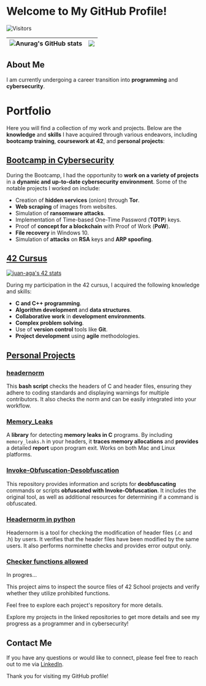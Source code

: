 # Welcome to My GitHub Profile!

![Visitors](https://api.visitorbadge.io/api/visitors?path=juan-aga&label=Visitors&labelColor=%232ccce4&countColor=%2337d67a&style=plastic) 

![Anurag's GitHub stats](https://github-readme-stats.vercel.app/api?username=juan-aga&theme=transparent&show_icons=true&ring_color=F30808&hide_border=true&include_all_commits=true)|![](https://github-readme-stats.vercel.app/api/top-langs/?username=juan-aga&layout=donut&hide_border=true&ring_color=33FF61&langs_count=6&hide=Batchfile,GLSL)|
|-|-|

## About Me

I am currently undergoing a career transition into **programming** and **cybersecurity**.

# Portfolio

Here you will find a collection of my work and projects. Below are the **knowledge** and **skills** I have acquired through various endeavors, including **bootcamp training**, **coursework at 42**, and **personal projects**:


## [Bootcamp in Cybersecurity](https://github.com/Juan-aga/42-BootCamp_CyberSecurity)

<!-- [![juan-aga's 42 stats](https://badge42.vercel.app/api/v2/cli8xz75i005408mh2tn5hewj/stats?cursusId=58&coalitionId=undefined)](https://github.com/JaeSeoKim/badge42) -->


During the Bootcamp, I had the opportunity to **work on a variety of projects** in a **dynamic and up-to-date cybersecurity environment**. Some of the notable projects I worked on include:

- Creation of **hidden services** (onion) through **Tor**.
- **Web scraping** of images from websites.
- Simulation of **ransomware attacks**.
- Implementation of Time-based One-Time Password (**TOTP**) keys.
- Proof of **concept for a blockchain** with Proof of Work (**PoW**).
- **File recovery** in Windows 10.
- Simulation of **attacks** on **RSA** keys and **ARP spoofing**.


## [42 Cursus](https://github.com/Juan-aga/42-Cursus)

[![juan-aga's 42 stats](https://badge.mediaplus.ma/greenbinary/juan-aga?1337Badge=off&UM6P=off)](https://github.com/Juan-aga/42-Cursus) <!-- [//]: # (https://github.com/oakoudad/badge42) -->


During my participation in the 42 cursus, I acquired the following knowledge and skills:

- **C and C++ programming**.
- **Algorithm development** and **data structures**.
- **Collaborative work** in **development environments**.
- **Complex problem solving**.
- Use of **version control** tools like **Git**.
- **Project development** using **agile** methodologies.

## [Personal Projects](https://github.com/Juan-aga/other_resources/)

### [headernorm](https://github.com/Juan-aga/headernorm-42)
This **bash script** checks the headers of C and header files, ensuring they adhere to coding standards and displaying warnings for multiple contributors. It also checks the norm and can be easily integrated into your workflow.

### [Memory_Leaks](https://github.com/Juan-aga/memory-leaks)
A **library** for detecting **memory leaks in C** programs. By including `memory_leaks.h` in your headers, it **traces memory allocations** and **provides** a detailed **report** upon program exit. Works on both Mac and Linux platforms.

### [Invoke-Obfuscation-Desobfuscation](https://github.com/Juan-aga/Invoke-Obfuscation-Desobfuscation)
This repository provides information and scripts for **deobfuscating** commands or scripts **obfuscated with Invoke-Obfuscation**. It includes the original tool, as well as additional resources for determining if a command is obfuscated.

### [Headernorm in python](https://github.com/Juan-aga/Checker_headers_norminette_42/)

Headernorm is a tool for checking the modification of header files (.c and .h) by users. It verifies that the header files have been modified by the same users. It also performs norminette checks and provides error output only.

### [Checker functions allowed ](https://github.com/Juan-aga/Checker_functions_allowed_42/)

In progres...

This project aims to inspect the source files of 42 School projects and verify whether they utilize prohibited functions.

Feel free to explore each project's repository for more details.

Explore my projects in the linked repositories to get more details and see my progress as a programmer and in cybersecurity!

## Contact Me

If you have any questions or would like to connect, please feel free to reach out to me via [LinkedIn](https://www.linkedin.com/in/juan-aga/).

Thank you for visiting my GitHub profile!
